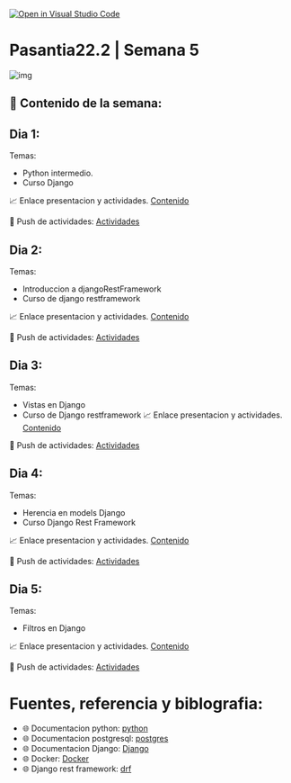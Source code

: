 [![Open in Visual Studio Code](https://classroom.github.com/assets/open-in-vscode-c66648af7eb3fe8bc4f294546bfd86ef473780cde1dea487d3c4ff354943c9ae.svg)](https://classroom.github.com/online_ide?assignment_repo_id=8134894&assignment_repo_type=AssignmentRepo)
# Pasantia22.2 | Semana 5

![img](https://images.pexels.com/photos/3861951/pexels-photo-3861951.jpeg?auto=compress&cs=tinysrgb&w=1260&h=750&dpr=1)

## :bookmark_tabs: Contenido de la semana:

## Dia 1:

Temas:
- Python intermedio.
- Curso Django

:chart_with_upwards_trend: Enlace presentacion y actividades.
[Contenido](https://github.com/contents-pasantia/content11)


:rocket: Push de actividades: [Actividades](/day_1/README.md)  

## Dia 2:

Temas: 
- Introduccion a djangoRestFramework
- Curso de django restframework

:chart_with_upwards_trend: Enlace presentacion y actividades.
[Contenido](https://github.com/contents-pasantia/content12)

:rocket: Push de actividades: [Actividades](/day_2/README.md)

## Dia 3:

Temas: 

- Vistas en Django 
- Curso de Django restframework 
:chart_with_upwards_trend: Enlace presentacion y actividades.
[Contenido](https://github.com/contents-pasantia/content12)

:rocket: Push de actividades: [Actividades](/day_3/README.md) 


## Dia 4:

Temas: 
- Herencia en models Django
- Curso Django Rest Framework

:chart_with_upwards_trend: Enlace presentacion y actividades.
[Contenido](https://github.com/contents-pasantia/content12)

:rocket: Push de actividades: [Actividades](/day_4/README.md) 


## Dia 5:

Temas: 

- Filtros  en Django

:chart_with_upwards_trend: Enlace presentacion y actividades.
[Contenido](https://github.com/contents-pasantia/content12)

:rocket: Push de actividades: [Actividades](/day_5/README.md) 

# Fuentes, referencia y biblografia:
- :globe_with_meridians: Documentacion python:
[python](https://docs.python.org/3/)
- :globe_with_meridians: Documentacion postgresql:
[postgres](https://www.postgresql.org/docs/)
- :globe_with_meridians: Documentacion Django:
[Django](https://docs.djangoproject.com/en/4.0/)
- :globe_with_meridians: Docker:
[Docker](https://docs.docker.com/)
- :globe_with_meridians: Django rest framework: 
[drf](https://www.django-rest-framework.org/)

